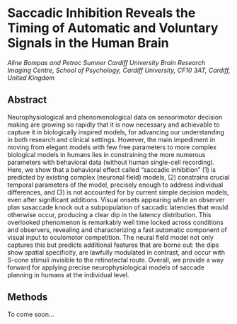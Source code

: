 # Saccadic Inhibition Reveals the Timing of Automatic and Voluntary Signals in the Human Brain #

*Aline Bompas and Petroc Sumner
Cardiff University Brain Research Imaging Centre, School of Psychology, Cardiff University, CF10 3AT, Cardiff, United Kingdom*

## Abstract ##
Neurophysiological and phenomenological data on sensorimotor decision making are growing so rapidly that it is now necessary and
achievable to capture it in biologically inspired models, for advancing our understanding in both research and clinical settings. However,
the main impediment in moving from elegant models with few free parameters to more complex biological models in humans lies in
constraining the more numerous parameters with behavioral data (without human single-cell recording).
Here, we show that a behavioral effect called “saccadic inhibition” 
(1) is predicted by existing complex (neuronal field) models, 
(2) constrains crucial temporal parameters of the model, precisely enough to address individual differences, and 
(3) is not accounted for by current simple decision models, even after significant additions.
Visual onsets appearing while an observer plan sasaccade knock out a subpopulation of saccadic latencies that
would otherwise occur, producing a clear dip in the latency distribution. This overlooked phenomenon is remarkably well time locked
across conditions and observers, revealing and characterizing a fast automatic component of visual input to oculomotor competition.
The neural field model not only captures this but predicts additional features that are borne out: the dips show spatial specificity, are
lawfully modulated in contrast, and occur with S-cone stimuli invisible to the retinotectal route. Overall, we provide a way forward for
applying precise neurophysiological models of saccade planning in humans at the individual level.

## Methods ##
To come soon...